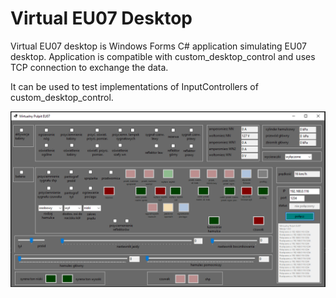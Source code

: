 # Virtual EU07 Desktop

Virtual EU07 desktop is Windows Forms C# application simulating EU07 desktop.
Application is compatible with custom\_desktop\_control and uses TCP connection to exchange the data.

It can be used to test implementations of InputControllers of custom\_desktop\_control.

![Screenshot](Virtual_EU07_Desktop.png)
